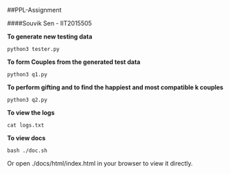 ##PPL-Assignment

####Souvik Sen - IIT2015505

**To generate new testing data**

```
python3 tester.py
```

**To form Couples from the generated test data**

```
python3 q1.py
```

**To perform gifting and to find the  happiest and most compatible k couples**

```
python3 q2.py
```

**To view the logs**

```
cat logs.txt
```

**To view docs**

```
bash ./doc.sh
```
Or open ./docs/html/index.html in your browser to view it directly.
